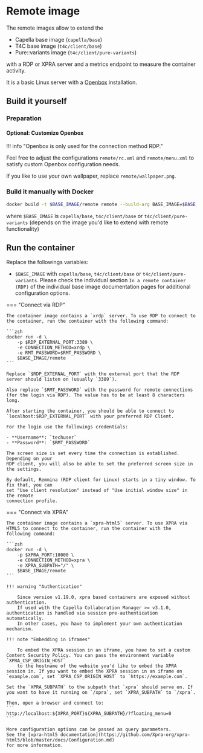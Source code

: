 <!--
 ~ SPDX-FileCopyrightText: Copyright DB InfraGO AG and contributors
 ~ SPDX-License-Identifier: Apache-2.0
 -->

# Remote image

The remote images allow to extend the

- Capella base image (`capella/base`)
- T4C base image (`t4c/client/base`)
- Pure::variants image (`t4c/client/pure-variants`)

with a RDP or XPRA server and a metrics endpoint to measure the container
activity.

It is a basic Linux server with a [Openbox](http://openbox.org/) installation.

## Build it yourself

### Preparation

#### Optional: Customize Openbox

!!! info "Openbox is only used for the connection method RDP."

Feel free to adjust the configurations `remote/rc.xml` and `remote/menu.xml` to
satisfy custom Openbox configuration needs.

If you like to use your own wallpaper, replace `remote/wallpaper.png`.

### Build it manually with Docker

```zsh
docker build -t $BASE_IMAGE/remote remote --build-arg BASE_IMAGE=$BASE_IMAGE
```

where `$BASE_IMAGE` is `capella/base`, `t4c/client/base` or
`t4c/client/pure-variants` (depends on the image you'd like to extend with
remote functionality)

## Run the container

Replace the followings variables:

- `$BASE_IMAGE` with `capella/base`, `t4c/client/base` or
  `t4c/client/pure-variants`. Please check the individual section
  `In a remote container (RDP)` of the individual base image documentation
  pages for additional configuration options.

=== "Connect via RDP"

    The container image contains a `xrdp` server. To use RDP to connect to the container, run the container with the following command:

    ```zsh
    docker run -d \
        -p $RDP_EXTERNAL_PORT:3389 \
        -e CONNECTION_METHOD=xrdp \
        -e RMT_PASSWORD=$RMT_PASSWORD \
        $BASE_IMAGE/remote
    ```

    Replace `$RDP_EXTERNAL_PORT` with the external port that the RDP
    server should listen on (usually `3389`).

    Also replace `$RMT_PASSWORD` with the password for remote connections
    (for the login via RDP). The value has to be at least 8 characters long.

    After starting the container, you should be able to connect to
    `localhost:$RDP_EXTERNAL_PORT` with your preferred RDP Client.

    For the login use the followings credentials:

    - **Username**: `techuser`
    - **Password**: `$RMT_PASSWORD`

    The screen size is set every time the connection is established. Depending on your
    RDP client, you will also be able to set the preferred screen size in the settings.

    By default, Remmina (RDP client for Linux) starts in a tiny window. To fix that, you can
    set "Use client resolution" instead of "Use initial window size" in the remote
    connection profile.

=== "Connect via XPRA"

    The container image contains a `xpra-html5` server. To use XPRA via HTML5 to connect to the container, run the container with the following command:

    ```zsh
    docker run -d \
        -p $XPRA_PORT:10000 \
        -e CONNECTION_METHOD=xpra \
        -e XPRA_SUBPATH="/" \
        $BASE_IMAGE/remote
    ```

    !!! warning "Authentication"

        Since version v1.19.0, xpra based containers are exposed without authentication.
        If used with the Capella Collaboration Manager >= v3.1.0, authentication is handled via session pre-authentication automatically.
        In other cases, you have to implement your own authentication mechanism.

    !!! note "Embedding in iframes"

        To embed the XPRA session in an iframe, you have to set a custom Content Security Policy. You can pass the environment variable `XPRA_CSP_ORIGIN_HOST`
        to the hostname of the website you'd like to embed the XPRA session in. If you want to embed the XPRA session in an iframe on `example.com`, set `XPRA_CSP_ORIGIN_HOST` to `https://example.com`.

    Set the `XPRA_SUBPATH` to the subpath that `xpra` should serve on. If you want to have it running on `/xpra`, set `XPRA_SUBPATH` to `/xpra`.

    Then, open a browser and connect to:
    ```
    http://localhost:${XPRA_PORT}${XPRA_SUBPATH}/?floating_menu=0
    ```

    More configuration options can be passed as query parameters.
    See the [xpra-html5 documentation](https://github.com/Xpra-org/xpra-html5/blob/master/docs/Configuration.md)
    for more information.
